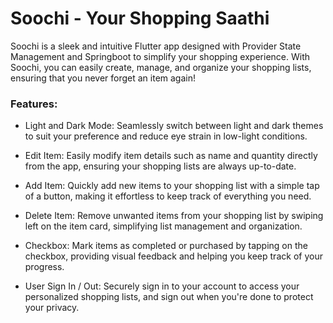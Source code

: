 # Soochi - Your Shopping Saathi

Soochi is a sleek and intuitive Flutter app designed with Provider State Management and Springboot to simplify your shopping experience. With Soochi, you can easily create, manage, and organize your shopping lists, ensuring that you never forget an item again!

### Features:
- Light and Dark Mode: Seamlessly switch between light and dark themes to suit your preference and reduce eye strain in low-light conditions.

- Edit Item: Easily modify item details such as name and quantity directly from the app, ensuring your shopping lists are always up-to-date.

- Add Item: Quickly add new items to your shopping list with a simple tap of a button, making it effortless to keep track of everything you need.

- Delete Item: Remove unwanted items from your shopping list by swiping left on the item card, simplifying list management and organization.

- Checkbox: Mark items as completed or purchased by tapping on the checkbox, providing visual feedback and helping you keep track of your progress.

- User Sign In / Out: Securely sign in to your account to access your personalized shopping lists, and sign out when you're done to protect your privacy.

